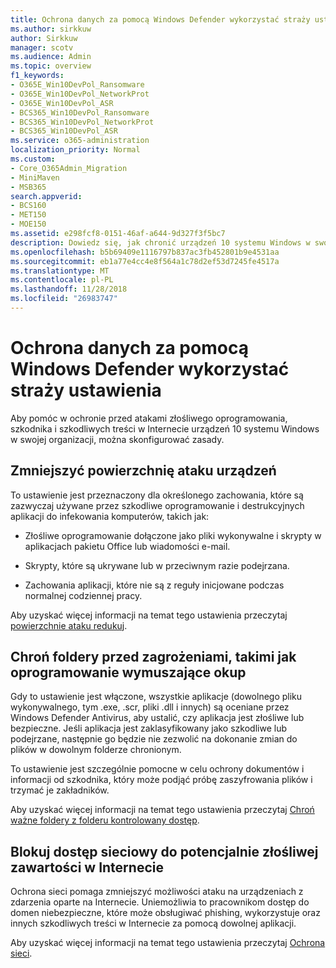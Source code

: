 ```yaml
---
title: Ochrona danych za pomocą Windows Defender wykorzystać straży ustawienia
ms.author: sirkkuw
author: Sirkkuw
manager: scotv
ms.audience: Admin
ms.topic: overview
f1_keywords:
- O365E_Win10DevPol_Ransomware
- O365E_Win10DevPol_NetworkProt
- O365E_Win10DevPol_ASR
- BCS365_Win10DevPol_Ransomware
- BCS365_Win10DevPol_NetworkProt
- BCS365_Win10DevPol_ASR
ms.service: o365-administration
localization_priority: Normal
ms.custom:
- Core_O365Admin_Migration
- MiniMaven
- MSB365
search.appverid:
- BCS160
- MET150
- MOE150
ms.assetid: e298fcf8-0151-46af-a644-9d327f3f5bc7
description: Dowiedz się, jak chronić urządzeń 10 systemu Windows w swojej organizacji przed atakami złośliwego oprogramowania, szkodnika i szkodliwą zawartością w Internecie.
ms.openlocfilehash: b5b69409e1116797b837ac3fb452801b9e4531aa
ms.sourcegitcommit: eb1a77e4cc4e8f564a1c78d2ef53d7245fe4517a
ms.translationtype: MT
ms.contentlocale: pl-PL
ms.lasthandoff: 11/28/2018
ms.locfileid: "26983747"
---
```

# <a name="protect-your-data-with-windows-defender-exploit-guard-settings"></a>Ochrona danych za pomocą Windows Defender wykorzystać straży ustawienia

Aby pomóc w ochronie przed atakami złośliwego oprogramowania, szkodnika i szkodliwych treści w Internecie urządzeń 10 systemu Windows w swojej organizacji, można skonfigurować zasady.
  
## <a name="reduce-the-attack-surface-of-devices"></a>Zmniejszyć powierzchnię ataku urządzeń

To ustawienie jest przeznaczony dla określonego zachowania, które są zazwyczaj używane przez szkodliwe oprogramowanie i destrukcyjnych aplikacji do infekowania komputerów, takich jak:
  
- Złośliwe oprogramowanie dołączone jako pliki wykonywalne i skrypty w aplikacjach pakietu Office lub wiadomości e-mail.
    
- Skrypty, które są ukrywane lub w przeciwnym razie podejrzana.
    
- Zachowania aplikacji, które nie są z reguły inicjowane podczas normalnej codziennej pracy.
    
Aby uzyskać więcej informacji na temat tego ustawienia przeczytaj [powierzchnie ataku redukuj](https://go.microsoft.com/fwlink/?linkid=870417).
  
## <a name="protect-folders-from-threats-such-as-ransomware"></a>Chroń foldery przed zagrożeniami, takimi jak oprogramowanie wymuszające okup

Gdy to ustawienie jest włączone, wszystkie aplikacje (dowolnego pliku wykonywalnego, tym .exe, .scr, pliki .dll i innych) są oceniane przez Windows Defender Antivirus, aby ustalić, czy aplikacja jest złośliwe lub bezpieczne. Jeśli aplikacja jest zaklasyfikowany jako szkodliwe lub podejrzane, następnie go będzie nie zezwolić na dokonanie zmian do plików w dowolnym folderze chronionym.
  
To ustawienie jest szczególnie pomocne w celu ochrony dokumentów i informacji od szkodnika, który może podjąć próbę zaszyfrowania plików i trzymać je zakładników.
  
Aby uzyskać więcej informacji na temat tego ustawienia przeczytaj [Chroń ważne foldery z folderu kontrolowany dostęp](https://go.microsoft.com/fwlink/?linkid=870418).
  
## <a name="prevent-network-access-to-potentially-malicious-content-on-the-internet"></a>Blokuj dostęp sieciowy do potencjalnie złośliwej zawartości w Internecie

Ochrona sieci pomaga zmniejszyć możliwości ataku na urządzeniach z zdarzenia oparte na Internecie. Uniemożliwia to pracownikom dostęp do domen niebezpieczne, które może obsługiwać phishing, wykorzystuje oraz innych szkodliwych treści w Internecie za pomocą dowolnej aplikacji.
  
Aby uzyskać więcej informacji na temat tego ustawienia przeczytaj [Ochrona sieci](https://go.microsoft.com/fwlink/?linkid=870419).
  

